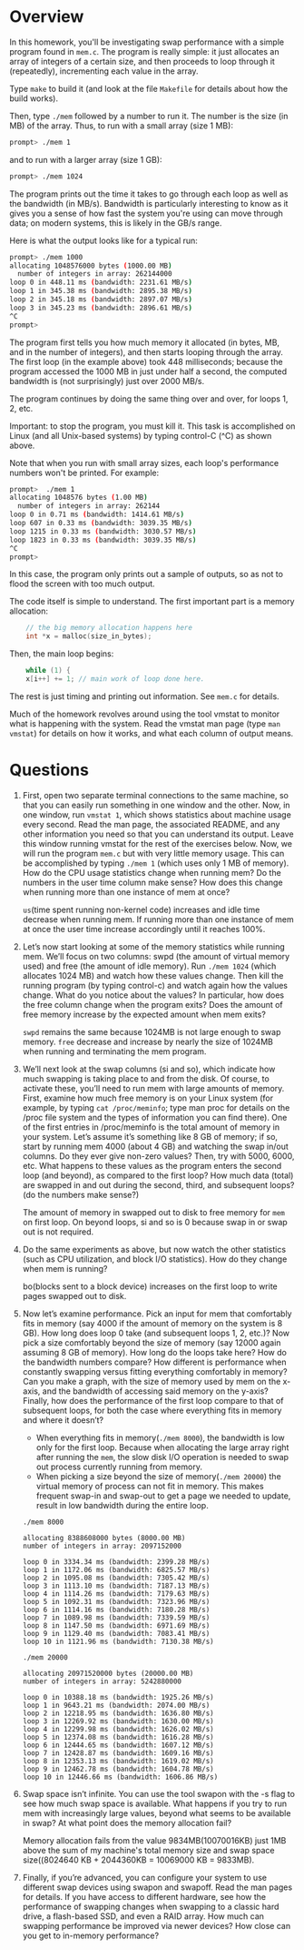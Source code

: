 
# Overview

In this homework, you'll be investigating swap performance with a simple
program found in `mem.c`. The program is really simple: it just allocates an
array of integers of a certain size, and then proceeds to loop through it
(repeatedly), incrementing each value in the array. 

Type `make` to build it (and look at the file `Makefile` for details about how
the build works).

Then, type `./mem` followed by a number to run it. The number is the size (in
MB) of the array. Thus, to run with a small array (size 1 MB):

```sh
prompt> ./mem 1
```

and to run with a larger array (size 1 GB):

```sh
prompt> ./mem 1024
```

The program prints out the time it takes to go through each loop as well as
the bandwidth (in MB/s). Bandwidth is particularly interesting to know as it
gives you a sense of how fast the system you're using can move through data;
on modern systems, this is likely in the GB/s range. 

Here is what the output looks like for a typical run:

```sh
prompt> ./mem 1000
allocating 1048576000 bytes (1000.00 MB)
  number of integers in array: 262144000
loop 0 in 448.11 ms (bandwidth: 2231.61 MB/s)
loop 1 in 345.38 ms (bandwidth: 2895.38 MB/s)
loop 2 in 345.18 ms (bandwidth: 2897.07 MB/s)
loop 3 in 345.23 ms (bandwidth: 2896.61 MB/s)
^C
prompt> 
```

The program first tells you how much memory it allocated (in bytes, MB, and in
the number of integers), and then starts looping through the array. The first
loop (in the example above) took 448 milliseconds; because the program
accessed the 1000 MB in just under half a second, the computed bandwidth is
(not surprisingly) just over 2000 MB/s. 

The program continues by doing the same thing over and over, for loops 1, 2,
etc. 

Important: to stop the program, you must kill it. This task is accomplished on
Linux (and all Unix-based systems) by typing control-C (^C) as shown above.

Note that when you run with small array sizes, each loop's performance numbers
won't be printed. For example:

```sh
prompt>  ./mem 1
allocating 1048576 bytes (1.00 MB)
  number of integers in array: 262144
loop 0 in 0.71 ms (bandwidth: 1414.61 MB/s)
loop 607 in 0.33 ms (bandwidth: 3039.35 MB/s)
loop 1215 in 0.33 ms (bandwidth: 3030.57 MB/s)
loop 1823 in 0.33 ms (bandwidth: 3039.35 MB/s)
^C
prompt> 
```

In this case, the program only prints out a sample of outputs, so as not to
flood the screen with too much output. 

The code itself is simple to understand. The first important part is a memory
allocation: 

```c
    // the big memory allocation happens here
    int *x = malloc(size_in_bytes);
```

Then, the main loop begins:

```c
    while (1) {
	x[i++] += 1; // main work of loop done here.
```


The rest is just timing and printing out information. See `mem.c` for details.

Much of the homework revolves around using the tool vmstat to monitor what is
happening with the system. Read the vmstat man page (type `man vmstat`) for
details on how it works, and what each column of output means.

# Questions

1. First, open two separate terminal connections to the same machine, so that you can easily run something in one window and the other. Now, in one window, run ```vmstat 1```, which shows statistics about machine usage every second. Read the man page, the associated README, and any other information you need so that you can understand its output. Leave this window running vmstat for the rest of the exercises below.
Now, we will run the program ```mem.c``` but with very little memory usage. This can be accomplished by typing ```./mem 1``` (which uses only 1 MB of memory). How do the CPU usage statistics change when running mem? Do the numbers in the user time column make sense? How does this change when running more than one instance of mem at once?

    ```us```(time spent running non-kernel code) increases and idle time decrease when running mem. If running more than one instance of mem at once the user time increase accordingly until it reaches 100%.

2. Let’s now start looking at some of the memory statistics while running mem. We’ll focus on two columns: swpd (the amount of virtual memory used) and free (the amount of idle memory). Run ```./mem 1024``` (which allocates 1024 MB) and watch how these values change. Then kill the running program (by typing control-c) and watch again how the values change. What do you notice about the values? In particular, how does the free column change when the program exits? Does the amount of free memory increase by the expected amount when mem exits?

    ```swpd``` remains the same because 1024MB is not large enough to swap memory. ```free``` decrease and increase by nearly the size of 1024MB when running and terminating the mem program.

3. We’ll next look at the swap columns (si and so), which indicate how much swapping is taking place to and from the disk. Of course, to activate these, you’ll need to run mem with large amounts of memory. First, examine how much free memory is on your Linux system (for example, by typing ```cat /proc/meminfo```; type man proc for details on the /proc file system and the types of information you can find there). One of the first entries in /proc/meminfo is the total amount of memory in your system. Let’s assume it’s something like 8 GB of memory; if so, start by running mem 4000 (about 4 GB) and watching the swap in/out columns. Do they ever give non-zero values? Then, try with 5000, 6000, etc. What happens to these values as the program enters the second loop (and beyond), as compared to the first loop? How much data (total) are swapped in and out during the second, third, and subsequent loops? (do the numbers make sense?)

    The amount of memory in swapped out to disk to free memory for ```mem``` on first loop. On beyond loops, si and so is 0 because swap in or swap out is not required.

4. Do the same experiments as above, but now watch the other statistics (such as CPU utilization, and block I/O statistics). How do they change when mem is running?

    bo(blocks sent to a block device) increases on the first loop to write pages swapped out to disk.

5. Now let’s examine performance. Pick an input for mem that comfortably fits in memory (say 4000 if the amount of memory on the system is 8 GB). How long does loop 0 take (and subsequent loops 1, 2, etc.)? Now pick a size comfortably beyond the size of memory (say 12000 again assuming 8 GB of memory). How long do the loops take here? How do the bandwidth numbers compare? How different is performance when constantly swapping versus fitting everything comfortably in memory? Can you make a graph, with the size of memory used by mem on the x-axis, and the bandwidth of accessing said memory on the y-axis? Finally, how does the performance of the first loop compare to that of subsequent loops, for both the case where everything fits in memory and where it doesn’t?

      - When everything fits in memory(```./mem 8000```), the bandwidth is low only for the first loop. Because when allocating the large array right after running the ```mem```, the slow disk I/O operation is needed to swap out process currently running from memory.
      - When picking a size beyond the size of memory(```./mem 20000```) the virtual memory of process can not fit in memory. This makes frequent swap-in and swap-out to get a page we needed to update, result in low bandwidth during the entire loop. 

      ```
      ./mem 8000

      allocating 8388608000 bytes (8000.00 MB)
      number of integers in array: 2097152000

      loop 0 in 3334.34 ms (bandwidth: 2399.28 MB/s)
      loop 1 in 1172.06 ms (bandwidth: 6825.57 MB/s)
      loop 2 in 1095.08 ms (bandwidth: 7305.42 MB/s)
      loop 3 in 1113.10 ms (bandwidth: 7187.13 MB/s)
      loop 4 in 1114.26 ms (bandwidth: 7179.63 MB/s)
      loop 5 in 1092.31 ms (bandwidth: 7323.96 MB/s)
      loop 6 in 1114.16 ms (bandwidth: 7180.28 MB/s)
      loop 7 in 1089.98 ms (bandwidth: 7339.59 MB/s)
      loop 8 in 1147.50 ms (bandwidth: 6971.69 MB/s)
      loop 9 in 1129.40 ms (bandwidth: 7083.41 MB/s)
      loop 10 in 1121.96 ms (bandwidth: 7130.38 MB/s)

      ./mem 20000

      allocating 20971520000 bytes (20000.00 MB)
      number of integers in array: 5242880000

      loop 0 in 10388.18 ms (bandwidth: 1925.26 MB/s)
      loop 1 in 9643.21 ms (bandwidth: 2074.00 MB/s)
      loop 2 in 12218.95 ms (bandwidth: 1636.80 MB/s)
      loop 3 in 12269.92 ms (bandwidth: 1630.00 MB/s)
      loop 4 in 12299.98 ms (bandwidth: 1626.02 MB/s)
      loop 5 in 12374.08 ms (bandwidth: 1616.28 MB/s)
      loop 6 in 12444.65 ms (bandwidth: 1607.12 MB/s)
      loop 7 in 12428.87 ms (bandwidth: 1609.16 MB/s)
      loop 8 in 12353.13 ms (bandwidth: 1619.02 MB/s)
      loop 9 in 12462.78 ms (bandwidth: 1604.78 MB/s)
      loop 10 in 12446.66 ms (bandwidth: 1606.86 MB/s)
      ```

6. Swap space isn’t infinite. You can use the tool swapon with the -s flag to see how much swap space is available. What happens if you try to run mem with increasingly large values, beyond what seems to be available in swap? At what point does the memory allocation fail?

     Memory allocation fails from the value 9834MB(10070016KB) just 1MB above the sum of my machine's total memory size and swap space size((8024640 KB + 2044360KB =  10069000 KB = 9833MB).
     
7. Finally, if you’re advanced, you can configure your system to use different swap devices using swapon and swapoff. Read the man pages for details. If you have access to different hardware, see how the performance of swapping changes when swapping to a classic hard drive, a flash-based SSD, and even a RAID array. How much can swapping performance be improved via newer devices? How close can you get to in-memory performance?
